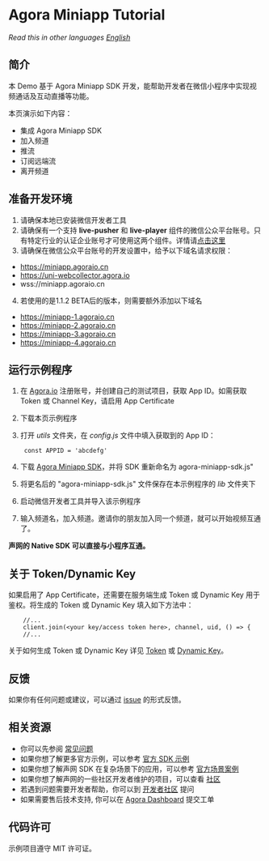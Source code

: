# Agora Miniapp Tutorial

*Read this in other languages [English](README.md)*

## 简介

本 Demo 基于 Agora Miniapp SDK 开发，能帮助开发者在微信小程序中实现视频通话及互动直播等功能。

本页演示如下内容：

* 集成 Agora Miniapp SDK
* 加入频道
* 推流
* 订阅远端流
* 离开频道

## 准备开发环境

1. 请确保本地已安装微信开发者工具
2. 请确保有一个支持 **live-pusher** 和 **live-player** 组件的微信公众平台账号。只有特定行业的认证企业账号才可使用这两个组件。详情请[点击这里](https://developers.weixin.qq.com/miniprogram/dev/component/live-player.html)
3. 请确保在微信公众平台账号的开发设置中，给予以下域名请求权限：

 * https://miniapp.agoraio.cn
 * https://uni-webcollector.agora.io
 * wss://miniapp.agoraio.cn

4. 若使用的是1.1.2 BETA后的版本，则需要额外添加以下域名
 * https://miniapp-1.agoraio.cn
 * https://miniapp-2.agoraio.cn
 * https://miniapp-3.agoraio.cn
 * https://miniapp-4.agoraio.cn

## 运行示例程序
 
1. 在 [Agora.io](http://dashboard.agora.io/signin/) 注册账号，并创建自己的测试项目，获取 App ID。如需获取 Token 或 Channel Key，请启用 App Certificate
2. 下载本页示例程序
3. 打开 *utils* 文件夹，在 *config.js* 文件中填入获取到的 App ID：

    	const APPID = 'abcdefg'
    	
4. 下载 [Agora Miniapp SDK](https://docs.agora.io/cn/Agora%20Platform/downloads)，并将 SDK 重新命名为 agora-miniapp-sdk.js"
5. 将更名后的 "agora-miniapp-sdk.js" 文件保存在本示例程序的 *lib* 文件夹下
6. 启动微信开发者工具并导入该示例程序
7. 输入频道名，加入频道。邀请你的朋友加入同一个频道，就可以开始视频互通了。

**声网的 Native SDK 可以直接与小程序互通。**

## 关于 Token/Dynamic Key

如果启用了 App Certificate，还需要在服务端生成 Token 或 Dynamic Key 用于鉴权。将生成的 Token 或 Dynamic Key 填入如下方法中：

    	//...
    	client.join(<your key/access token here>, channel, uid, () => {
    	//...
    	
关于如何生成 Token 或 Dynamic Key 详见 [Token](https://docs.agora.io/cn/2.2/product/Video/Agora%20Basics/key_native?platform=Android) 或 [Dynamic Key](https://docs.agora.io/cn/2.2/product/Video/Agora%20Basics/key_web?platform=Web)。

## 反馈

如果你有任何问题或建议，可以通过 [issue](https://github.com/AgoraIO/Agora-Miniapp-Tutorial/issues) 的形式反馈。

## 相关资源

- 你可以先参阅 [常见问题](https://docs.agora.io/cn/faq)
- 如果你想了解更多官方示例，可以参考 [官方 SDK 示例](https://github.com/AgoraIO)
- 如果你想了解声网 SDK 在复杂场景下的应用，可以参考 [官方场景案例](https://github.com/AgoraIO-usecase)
- 如果你想了解声网的一些社区开发者维护的项目，可以查看 [社区](https://github.com/AgoraIO-Community)
- 若遇到问题需要开发者帮助，你可以到 [开发者社区](https://rtcdeveloper.com/) 提问
- 如果需要售后技术支持, 你可以在 [Agora Dashboard](https://dashboard.agora.io) 提交工单

## 代码许可

示例项目遵守 MIT 许可证。
